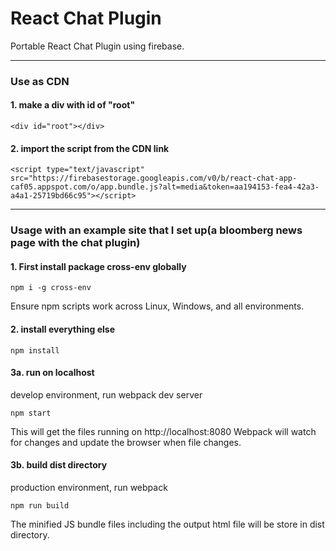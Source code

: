# React Chat Plugin

Portable React Chat Plugin using firebase.

**********************


### Use as CDN

#### 1. make a div with id of "root"

```
<div id="root"></div>

```
#### 2. import the script from the CDN link

```
<script type="text/javascript" src="https://firebasestorage.googleapis.com/v0/b/react-chat-app-caf05.appspot.com/o/app.bundle.js?alt=media&token=aa194153-fea4-42a3-a4a1-25719bd66c95"></script>

```

**********************


### Usage with an example site that I set up(a bloomberg news page with the chat plugin)

#### 1. First install package cross-env globally

```
npm i -g cross-env

```
Ensure npm scripts work across Linux, Windows, and all environments.

#### 2. install everything else

```
npm install

```

#### 3a. run on localhost
develop environment, run webpack dev server

```
npm start

```
This will get the files running on http://localhost:8080
Webpack will watch for changes and update the browser when file changes.

#### 3b. build dist directory
production environment, run webpack

```
npm run build

```
The minified JS bundle files including the output html file will be store in dist directory.
